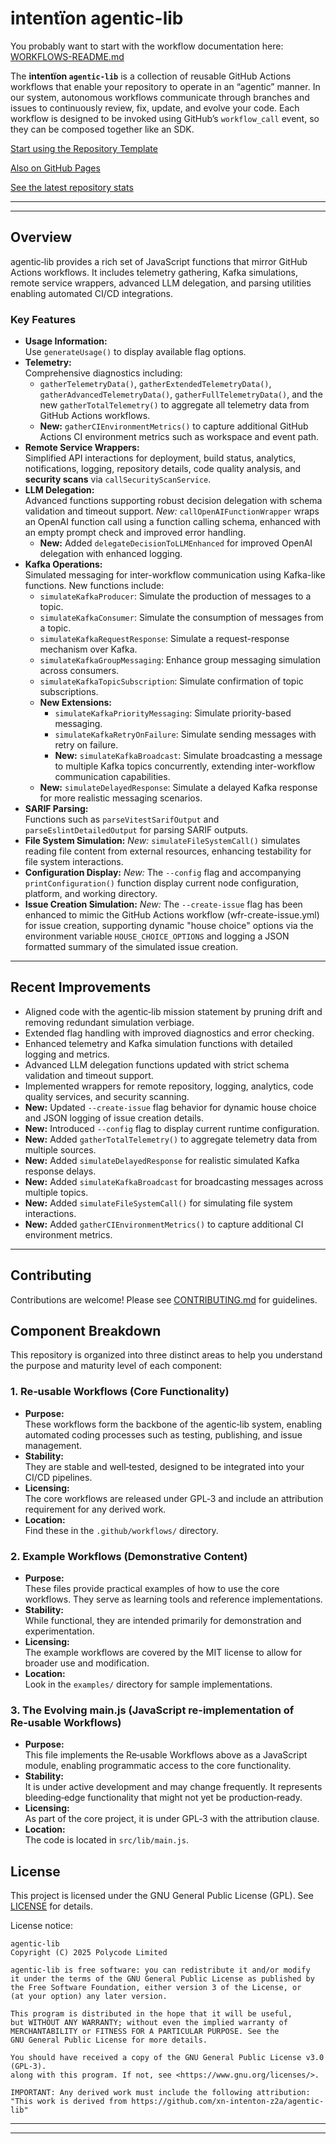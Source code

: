 # intentïon agentic-lib

You probably want to start with the workflow documentation here: [WORKFLOWS-README.md](https://github.com/xn-intenton-z2a/agentic-lib/blob/main/WORKFLOWS-README.md)

The **intentïon `agentic-lib`** is a collection of reusable GitHub Actions workflows that enable your
repository to operate in an “agentic” manner. In our system, autonomous workflows communicate through branches and
issues to continuously review, fix, update, and evolve your code. Each workflow is designed to be invoked using
GitHub’s `workflow_call` event, so they can be composed together like an SDK.

[Start using the Repository Template](https://github.com/xn-intenton-z2a/repository0)

[Also on GitHub Pages](https://xn-intenton-z2a.github.io/agentic-lib/index.html)

[See the latest repository stats](https://xn-intenton-z2a.github.io/agentic-lib/latest.html)

---
---

## Overview

agentic‑lib provides a rich set of JavaScript functions that mirror GitHub Actions workflows. It includes telemetry gathering, Kafka simulations, remote service wrappers, advanced LLM delegation, and parsing utilities enabling automated CI/CD integrations.

### Key Features

- **Usage Information:**  
  Use `generateUsage()` to display available flag options.
- **Telemetry:**  
  Comprehensive diagnostics including:
  - `gatherTelemetryData()`, `gatherExtendedTelemetryData()`, `gatherAdvancedTelemetryData()`, `gatherFullTelemetryData()`, and the new `gatherTotalTelemetry()` to aggregate all telemetry data from GitHub Actions workflows.
  - **New:** `gatherCIEnvironmentMetrics()` to capture additional GitHub Actions CI environment metrics such as workspace and event path.
- **Remote Service Wrappers:**  
  Simplified API interactions for deployment, build status, analytics, notifications, logging, repository details, code quality analysis, and **security scans** via `callSecurityScanService`.
- **LLM Delegation:**  
  Advanced functions supporting robust decision delegation with schema validation and timeout support. *New:* `callOpenAIFunctionWrapper` wraps an OpenAI function call using a function calling schema, enhanced with an empty prompt check and improved error handling.
  - **New:** Added `delegateDecisionToLLMEnhanced` for improved OpenAI delegation with enhanced logging.
- **Kafka Operations:**  
  Simulated messaging for inter-workflow communication using Kafka-like functions. New functions include:
  - `simulateKafkaProducer`: Simulate the production of messages to a topic.
  - `simulateKafkaConsumer`: Simulate the consumption of messages from a topic.
  - `simulateKafkaRequestResponse`: Simulate a request-response mechanism over Kafka.
  - `simulateKafkaGroupMessaging`: Enhance group messaging simulation across consumers.
  - `simulateKafkaTopicSubscription`: Simulate confirmation of topic subscriptions.
  - **New Extensions:**
    - `simulateKafkaPriorityMessaging`: Simulate priority-based messaging.
    - `simulateKafkaRetryOnFailure`: Simulate sending messages with retry on failure.
    - **New:** `simulateKafkaBroadcast`: Simulate broadcasting a message to multiple Kafka topics concurrently, extending inter-workflow communication capabilities.
  - **New:** `simulateDelayedResponse`: Simulate a delayed Kafka response for more realistic messaging scenarios.
- **SARIF Parsing:**  
  Functions such as `parseVitestSarifOutput` and `parseEslintDetailedOutput` for parsing SARIF outputs.
- **File System Simulation:**
  *New:* `simulateFileSystemCall()` simulates reading file content from external resources, enhancing testability for file system interactions.
- **Configuration Display:**
  *New:* The `--config` flag and accompanying `printConfiguration()` function display current node configuration, platform, and working directory.
- **Issue Creation Simulation:**
  *New:* The `--create-issue` flag has been enhanced to mimic the GitHub Actions workflow (wfr-create-issue.yml) for issue creation, supporting dynamic "house choice" options via the environment variable `HOUSE_CHOICE_OPTIONS` and logging a JSON formatted summary of the simulated issue creation.

---

## Recent Improvements

- Aligned code with the agentic‑lib mission statement by pruning drift and removing redundant simulation verbiage.
- Extended flag handling with improved diagnostics and error checking.
- Enhanced telemetry and Kafka simulation functions with detailed logging and metrics.
- Advanced LLM delegation functions updated with strict schema validation and timeout support.
- Implemented wrappers for remote repository, logging, analytics, code quality services, and security scanning.
- **New:** Updated `--create-issue` flag behavior for dynamic house choice and JSON logging of issue creation details.
- **New:** Introduced `--config` flag to display current runtime configuration.
- **New:** Added `gatherTotalTelemetry()` to aggregate telemetry data from multiple sources.
- **New:** Added `simulateDelayedResponse` for realistic simulated Kafka response delays.
- **New:** Added `simulateKafkaBroadcast` for broadcasting messages across multiple topics.
- **New:** Added `simulateFileSystemCall()` for simulating file system interactions.
- **New:** Added `gatherCIEnvironmentMetrics()` to capture additional CI environment metrics.

---

## Contributing

Contributions are welcome! Please see [CONTRIBUTING.md](CONTRIBUTING.md) for guidelines.

## Component Breakdown

This repository is organized into three distinct areas to help you understand the purpose and maturity level of each component:

### 1. Re‑usable Workflows (Core Functionality)
- **Purpose:**  
  These workflows form the backbone of the agentic‑lib system, enabling automated coding processes such as testing, publishing, and issue management.
- **Stability:**  
  They are stable and well‑tested, designed to be integrated into your CI/CD pipelines.
- **Licensing:**  
  The core workflows are released under GPL‑3 and include an attribution requirement for any derived work.
- **Location:**  
  Find these in the `.github/workflows/` directory.

### 2. Example Workflows (Demonstrative Content)
- **Purpose:**  
  These files provide practical examples of how to use the core workflows. They serve as learning tools and reference implementations.
- **Stability:**  
  While functional, they are intended primarily for demonstration and experimentation.
- **Licensing:**  
  The example workflows are covered by the MIT license to allow for broader use and modification.
- **Location:**  
  Look in the `examples/` directory for sample implementations.

### 3. The Evolving main.js (JavaScript re-implementation of Re‑usable Workflows)
- **Purpose:**  
  This file implements the Re‑usable Workflows above as a JavaScript module, enabling programmatic access to the core functionality.
- **Stability:**  
  It is under active development and may change frequently. It represents bleeding‑edge functionality that might not yet be production‑ready.
- **Licensing:**  
  As part of the core project, it is under GPL‑3 with the attribution clause.
- **Location:**  
  The code is located in `src/lib/main.js`.

## License

This project is licensed under the GNU General Public License (GPL). See [LICENSE](LICENSE) for details.

License notice:
```
agentic-lib
Copyright (C) 2025 Polycode Limited

agentic-lib is free software: you can redistribute it and/or modify
it under the terms of the GNU General Public License as published by
the Free Software Foundation, either version 3 of the License, or
(at your option) any later version.

This program is distributed in the hope that it will be useful,
but WITHOUT ANY WARRANTY; without even the implied warranty of
MERCHANTABILITY or FITNESS FOR A PARTICULAR PURPOSE. See the
GNU General Public License for more details.

You should have received a copy of the GNU General Public License v3.0 (GPL‑3).
along with this program. If not, see <https://www.gnu.org/licenses/>.

IMPORTANT: Any derived work must include the following attribution:
"This work is derived from https://github.com/xn-intenton-z2a/agentic-lib"
```

---
---

